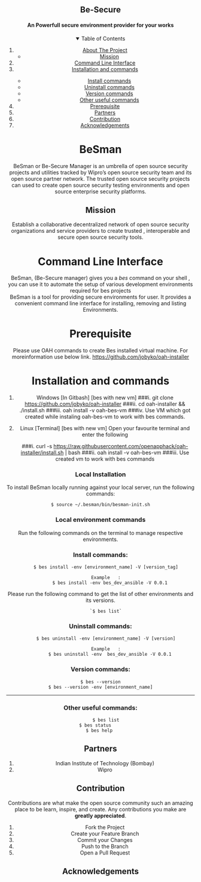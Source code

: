  <h2 align="center">Be-Secure</h2>
   
<p> <center> <h4 align="center"> An Powerfull secure environment provider for your works </h4> </p>

<!-- TABLE OF CONTENTS -->
<details open="open">
  <summary>Table of Contents</summary>
  <ol>
    <li>
      <a href="#BeSman">About The Project</a>
      <ul>
        <li><a href="#Mission">Mission</a></li>
      </ul>
    </li>
    <li>
      <a href="#Command-Line-Interface">Command Line Interface</a>
    </li>
    <li><a href="#Installation-and-commands">Installation and commands</a></li>
	       <ul>
        <li><a href="#Install-commands">Install commands</a></li>
	<li><a href="#Uninstall-commands">Uninstall commands</a></li>
        <li><a href="#Version commands">Version commands</a></li>
       <li><a href="#Other useful commands">Other useful commands</a></li>	       
      </ul>
    <li><a href="#Prerequisite">Prerequisite</a></li>
    <li><a href="#Partners">Partners</a></li>
    <li><a href="#Contribution">Contribution</a></li>
    <li><a href="#Acknowledgements">Acknowledgements</a></li>
  </ol>
</details>


<!-- ABOUT THE PROJECT  -->
# BeSman 

BeSman or Be-Secure  Manager is an umbrella of open source security projects and utilities tracked by Wipro’s open source security team and its open source partner network. The trusted open source security projects can used to create open source security testing environments and open source enterprise security platforms.


## Mission 
Establish a collaborative decentralized network of open source security organizations and service providers to create trusted , interoperable and secure open source security tools.

<!-- GETTING STARTED -->
# Command Line Interface
BeSman, (Be-Secure manager) gives you a *bes* command on your shell , you can use it to automate the setup of various development environments required for bes projects  
BeSman is a tool for providing secure environments for user. It provides a convenient command line interface for installing, removing and listing Environments.


# Prerequisite

Please use OAH commands to create Bes installed virtual machine. For moreinformation use below link.
https://github.com/jobyko/oah-installer

# Installation and commands 

1. Windows [In Gitbash] [bes with new vm]
    ###i.   git clone https://github.com/jobyko/oah-installer
    ###ii.  cd oah-installer && ./install.sh
    ###iii. oah install -v oah-bes-vm 
    ###iv.  Use VM which got created while instaling oah-bes-vm to work with bes commands. 

3. Linux  [Terminal] [bes with new vm]
Open your favourite terminal and enter the following

    ###i.   curl -s https://raw.githubusercontent.com/openapphack/oah-installer/install.sh | bash
    ###ii.  oah install -v oah-bes-vm
    ###iii. Use created vm to work with bes commands
   

### Local Installation

To install BeSman locally running against your local server, run the following commands:


	$ source ~/.besman/bin/besman-init.sh


### Local environment commands

Run the following commands on the terminal to manage respective environments.

### Install commands:

        $ bes install -env [environment_name] -V [version_tag]

        Example   :
           $ bes install -env bes_dev_ansible -V 0.0.1

Please run the following command to get the list of other environments and its versions.

	   	`$ bes list`



### Uninstall commands:

        $ bes uninstall -env [environment_name] -V [version]

        Example   :
           $ bes uninstall -env  bes_dev_ansible -V 0.0.1


### Version commands:

    $ bes --version
    $ bes --version -env [environment_name]

 
____________________

### Other useful commands:        

        $ bes list
        $ bes status        
        $ bes help     

<!-- PARTNERS -->
## Partners    

 1. Indian Institute of Technology (Bombay)
 2. Wipro


<!-- CONTRIBUTING -->
## Contribution

Contributions are what make the open source community such an amazing place to be learn, inspire, and create. Any contributions you make are **greatly appreciated**.

1. Fork the Project
2. Create your Feature Branch 
3. Commit your Changes
4. Push to the Branch
5. Open a Pull Request

<!-- ACKNOWLEDGEMENTS -->
## Acknowledgements  

